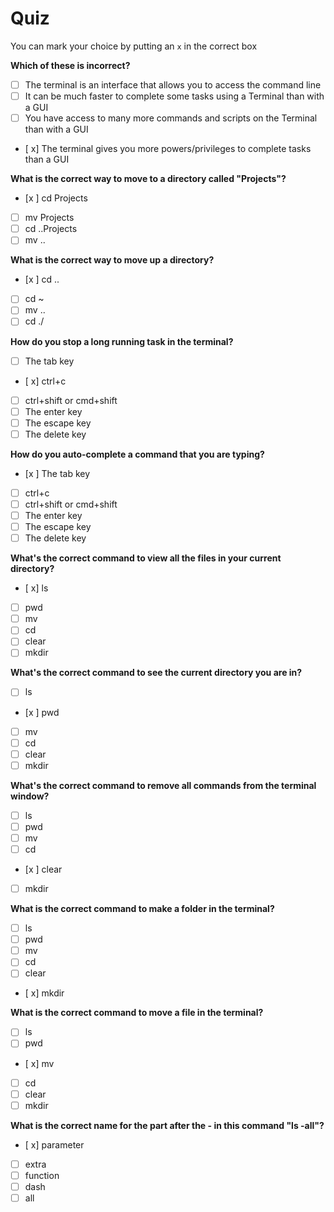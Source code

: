 # Quiz

You can mark your choice by putting an `x` in the correct box

**Which of these is incorrect?**

- [ ] The terminal is an interface that allows you to access the command line
- [ ] It can be much faster to complete some tasks using a Terminal than with a GUI
- [ ] You have access to many more commands and scripts on the Terminal than with a GUI
- [ x] The terminal gives you more powers/privileges to complete tasks than a GUI

**What is the correct way to move to a directory called "Projects"?**

- [x ] cd Projects
- [ ] mv Projects
- [ ] cd ..Projects
- [ ] mv ..

**What is the correct way to move up a directory?**

- [x ] cd ..
- [ ] cd ~
- [ ] mv ..
- [ ] cd ./

**How do you stop a long running task in the terminal?**

- [ ] The tab key
- [ x] ctrl+c
- [ ] ctrl+shift or cmd+shift
- [ ] The enter key
- [ ] The escape key
- [ ] The delete key

**How do you auto-complete a command that you are typing?**

- [x ] The tab key
- [ ] ctrl+c
- [ ] ctrl+shift or cmd+shift
- [ ] The enter key
- [ ] The escape key
- [ ] The delete key

**What's the correct command to view all the files in your current directory?**

- [ x] ls
- [ ] pwd
- [ ] mv
- [ ] cd
- [ ] clear
- [ ] mkdir

**What's the correct command to see the current directory you are in?**

- [ ] ls
- [x ] pwd
- [ ] mv
- [ ] cd
- [ ] clear
- [ ] mkdir

**What's the correct command to remove all commands from the terminal window?**

- [ ] ls
- [ ] pwd
- [ ] mv
- [ ] cd
- [x ] clear
- [ ] mkdir

**What is the correct command to make a folder in the terminal?**

- [ ] ls
- [ ] pwd
- [ ] mv
- [ ] cd
- [ ] clear
- [ x] mkdir

**What is the correct command to move a file in the terminal?**

- [ ] ls
- [ ] pwd
- [ x] mv
- [ ] cd
- [ ] clear
- [ ] mkdir

**What is the correct name for the part after the - in this command "ls -all"?**

- [ x] parameter
- [ ] extra
- [ ] function
- [ ] dash
- [ ] all
